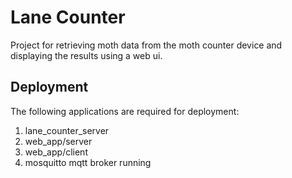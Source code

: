 # Lane Counter
Project for retrieving moth data from the moth counter device and displaying the results using a web ui.


## Deployment
The following applications are required for deployment:

1. lane\_counter\_server
2. web\_app/server
3. web\_app/client
4. mosquitto mqtt broker running
